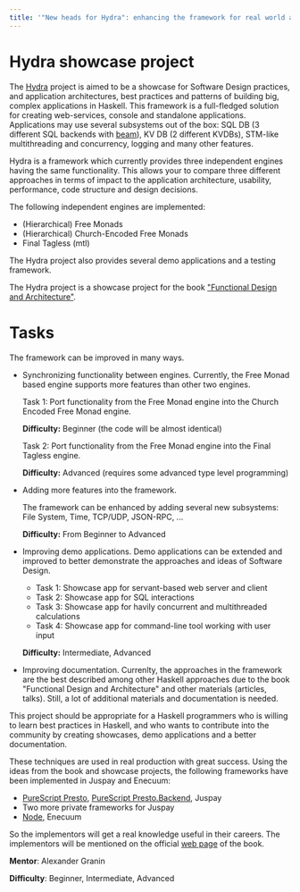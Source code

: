 ```yaml
---
title: '"New heads for Hydra": enhancing the framework for real world apps'
---
```


# Hydra showcase project

The [Hydra][hydra] project is aimed to be a showcase for Software Design practices,
and application architectures, best practices and patterns of building big,
complex applications in Haskell. This framework is a full-fledged solution
for creating web-services, console and standalone applications. Applications may use
several subsystems out of the box: SQL DB (3 different SQL backends with [beam][beam]),
KV DB (2 different KVDBs), STM-like multithreading and concurrency,
logging and many other features.

Hydra is a framework which currently provides three independent engines
having the same functionality. This allows your to compare three different approaches
in terms of impact to the application architecture, usability, performance,
code structure and design decisions.

The following independent engines are implemented:

* (Hierarchical) Free Monads
* (Hierarchical) Church-Encoded Free Monads
* Final Tagless (mtl)

The Hydra project also provides several demo applications and a testing framework.

The Hydra project is a showcase project for the book ["Functional Design and Architecture"][book].

# Tasks

The framework can be improved in many ways.

* Synchronizing functionality between engines. Currently, the Free Monad based engine
  supports more features than other two engines.
  
  Task 1: Port functionality from the Free Monad engine into the Church Encoded Free Monad engine.

  **Difficulty:** Beginner (the code will be almost identical)
  
  Task 2: Port functionality from the Free Monad engine into the Final Tagless engine.

  **Difficulty:** Advanced (requires some advanced type level programming)

* Adding more features into the framework.

  The framework can be enhanced by adding several new subsystems: File System, Time, TCP/UDP,
  JSON-RPC, ...

  **Difficulty:** From Beginner to Advanced
  
* Improving demo applications. Demo applications can be extended and improved to better demonstrate
  the approaches and ideas of Software Design.
  
  - Task 1: Showcase app for servant-based web server and client
  - Task 2: Showcase app for SQL interactions 
  - Task 3: Showcase app for havily concurrent and multithreaded calculations
  - Task 4: Showcase app for command-line tool working with user input

  **Difficulty:** Intermediate, Advanced

* Improving documentation. Currenlty, the approaches in the framework are the best described
  among other Haskell approaches due to the book "Functional Design and Architecture"
  and other materials (articles, talks). Still, a lot of additional materials
  and documentation is needed.

This project should be appropriate for a Haskell programmers who is willing to learn
best practices in Haskell, and who wants to contribute into the community by creating
showcases, demo applications and a better documentation.

These techniques are used in real production with great success.
Using the ideas from the book and showcase projects, the following frameworks have been implemented
in Juspay and Enecuum:

* [PureScript Presto][presto], [PureScript Presto.Backend][presto-backend], Juspay
* Two more private frameworks for Juspay
* [Node][node], Enecuum

So the implementors will get a real knowledge useful in their careers. The implementors
will be mentioned on the official [web page][book] of the book.

**Mentor**: Alexander Granin

**Difficulty**: Beginner, Intermediate, Advanced

[hydra]: https://github.com/graninas/Hydra
[book]: https://graninas.com/functional-design-and-architecture-book/
[beam]: https://tathougies.github.io/beam/
[presto]: https://github.com/juspay/purescript-presto
[presto-backend]: https://github.com/juspay/purescript-presto-backend
[node]: https://github.com/graninas/Node
